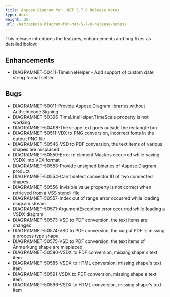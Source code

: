 ```yaml
---
title: Aspose.Diagram for .NET 5.7.0 Release Notes
type: docs
weight: 30
url: /net/aspose-diagram-for-net-5-7-0-release-notes/
---
```


This release introduces the features, enhancements and bug fixes as detailed below:
## **Enhancements**
- DIAGRAMNET-50411-TimelineHelper - Add support of custom date string format setter
## **Bugs**
- DIAGRAMNET-50011-Provide Aspose.Diagram libraries without Authenticode Signing 
- DIAGRAMNET-50396-TimeLineHelper.TimeScale property is not working 
- DIAGRAMNET-50498-The shape text goes outside the rectangle box 
- DIAGRAMNET-50511-VDX to PNG conversion, incorrect fonts in the output PNG file 
- DIAGRAMNET-50546-VSD to PDF conversion, the text items of various shapes are misplaced 
- DIAGRAMNET-50550-Error in element Masters occurred while saving VSDX into VDX format 
- DIAGRAMNET-50553-Provide unsigned binaries of Aspose.Diagram product 
- DIAGRAMNET-50554-Can't detect connector ID of two connected shapes 
- DIAGRAMNET-50556-Invisible value property is not correct when retrieved from a VSS stencil file 
- DIAGRAMNET-50557-Index out of range error occurred while loading diagram stream 
- DIAGRAMNET-50571-ArgumentException error occurred while loading a VSDX diagram 
- DIAGRAMNET-50573-VSD to PDF conversion, the text items are changed 
- DIAGRAMNET-50574-VSD to PDF conversion, the output PDF is missing a process type shape 
- DIAGRAMNET-50575-VSD to PDF conversion, the text items of Anmerkung shape are misplaced 
- DIAGRAMNET-50580-VSDX to PDF conversion, missing shape's text item 
- DIAGRAMNET-50585-VSDX to HTML conversion, missing shape's text item 
- DIAGRAMNET-50591-VSDX to PDF conversion, missing shape's text item 
- DIAGRAMNET-50596-VSDX to HTML conversion, missing shape's text item

